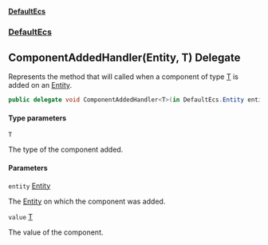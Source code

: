 #### [DefaultEcs](DefaultEcs.md 'DefaultEcs')
### [DefaultEcs](DefaultEcs.md#DefaultEcs 'DefaultEcs')

## ComponentAddedHandler<T>(Entity, T) Delegate

Represents the method that will called when a component of type [T](ComponentAddedHandler_T_(Entity,T).md#DefaultEcs.ComponentAddedHandler_T_(DefaultEcs.Entity,T).T 'DefaultEcs.ComponentAddedHandler<T>(DefaultEcs.Entity, T).T') is added on an [Entity](Entity.md 'DefaultEcs.Entity').

```csharp
public delegate void ComponentAddedHandler<T>(in DefaultEcs.Entity entity, in T value);
```
#### Type parameters

<a name='DefaultEcs.ComponentAddedHandler_T_(DefaultEcs.Entity,T).T'></a>

`T`

The type of the component added.
#### Parameters

<a name='DefaultEcs.ComponentAddedHandler_T_(DefaultEcs.Entity,T).entity'></a>

`entity` [Entity](Entity.md 'DefaultEcs.Entity')

The [Entity](Entity.md 'DefaultEcs.Entity') on which the component was added.

<a name='DefaultEcs.ComponentAddedHandler_T_(DefaultEcs.Entity,T).value'></a>

`value` [T](ComponentAddedHandler_T_(Entity,T).md#DefaultEcs.ComponentAddedHandler_T_(DefaultEcs.Entity,T).T 'DefaultEcs.ComponentAddedHandler<T>(DefaultEcs.Entity, T).T')

The value of the component.